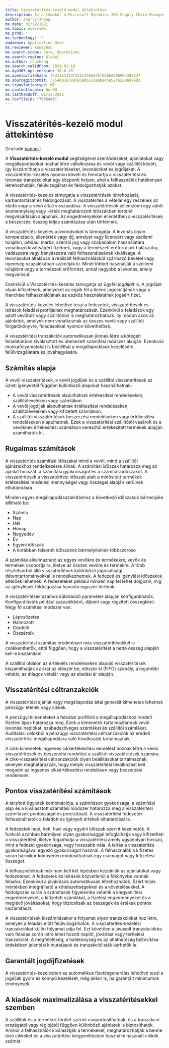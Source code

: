 ```yaml
---
title: Visszatérítés-kezelő modul áttekintése
description: Ez a témakör a Microsoft Dynamics 365 Supply Chain Management Visszatérítés-kezelési moduljáról ad áttekintést.
author: sherry-zheng
ms.date: 02/19/2021
ms.topic: overview
ms.prod: ''
ms.technology: ''
audience: Application User
ms.reviewer: kamaybac
ms.search.scope: Core, Operations
ms.search.region: Global
ms.author: chuzheng
ms.search.validFrom: 2021-02-19
ms.dyn365.ops.version: 10.0.18
ms.openlocfilehash: 75311e137df522c476b938f660b8305004396137
ms.sourcegitcommit: 3754d916799595eb611ceabe45a52c6280a98992
ms.translationtype: MT
ms.contentlocale: hu-HU
ms.lasthandoff: 01/15/2022
ms.locfileid: "7985496"
---
```

# <a name="rebate-management-module-overview"></a>Visszatérítés-kezelő modul áttekintése

[!include [banner](../includes/banner.md)]

A **Visszatérítés-kezelő modul** segítségével szerződéseket, ajánlatokat vagy megállapodásokat hozhat létre vállalkozása és vevői vagy szállítói között, így kiszámíthatja a visszatérítéseket, levonásokat és jogdíjakat. A visszatérítés-kezelés nyomon követi és fenntartja a visszatérítési és levonási tranzakciókat egy központi helyen, ahol a felhasználók hatékonyan létrehozhatják, felülvizsgálhat és feldolgozhatják azokat.

A visszatérítés-kezelés támogatja a *visszatérítések* létrehozását, karbantartását és feldolgozását. A visszatérítés a vételár egy részének az eladó vagy a vevő általi visszaadása. A visszatérítések jellemzően egy adott árumennyiség vagy -érték meghatározott időszakban történő megvásárlásán alapulnak. Az engedményekkel ellentétben a visszatérítések a beszerzési összeg teljes számlázása után történnek.

A visszatérítés-kezelés a *levonásokat* is támogatja. A levonás olyan kompenzáció, ellenérték vagy díj, amelyet vagy licencért vagy szellemi tulajdon, például márka, szerzői jog vagy szabadalom használatára vonatkozó kiváltságért fizetnek, vagy a természeti erőforrások halászatra, vadászatra vagy bányászatra való felhasználásának kiváltsága. A levonásokat általában a realizált felhasználásból származó bevétel vagy nyereség százalékában számítják ki. Minél többet használják a szellemi tulajdont vagy a természeti erőforrást, annál nagyobb a levonás, amely megvalósul.

Ezenkívül a Visszatérítés-kezelés támogatja az ügyfél *jogdíjait* is. A jogdíjak olyan kifizetések, amelyeket az egyik fél a licenc jogosultjának vagy a franchise felhasználójának az eszköz használatának jogáért fizet.

A visszatérítés-kezelés lehetővé teszi a fedezetek, visszatérítések és leírások feladási profiljainak meghatározását. Ezenkívül a feladások egy adott vevőhöz vagy szállítóhoz is meghatározhatóak. Ily módon azok az ajánlatok, amelyek nem vonatkoznak az összes vevői vagy szállítói forgatókönyvre, feladásokkal nyomon követhetőek.

A visszatérítési tranzakciók automatikusan jönnek létre a kötegelt feladatokban kiválasztott és ütemezett számítási módszer alapján. Ezenkívül munkafolyamatokat is beállíthat a megállapodások kezelésére, felülvizsgálatára és jóváhagyására.

## <a name="basis-calculation"></a>Számítás alapja

A vevői visszatérítések, a vevői jogdíjak és a szállítói visszatérítések az üzleti igényektől függően különböző alapokat használhatnak:

- A vevői visszatérítések alapulhatnak értékesítési rendeléseken, szállítóleveleken vagy számlákon.
- A vevői jogdíjak alapulhatnak értékesítési rendeléseken, szállítóleveleken vagy kifizetett számlákon.
- A szállítói visszatérítések beszerzési rendeléseken vagy értékesítési rendeléseken alapulhatnak. Ezek a visszatérítési szállítótól vásárolt és a vevőknek értékesítési számlákon keresztül értékesített termékek alapján számíthatók ki.

## <a name="flexible-calculations"></a>Rugalmas számítások

A visszatérítés számítási időszakai mind a vevői, mind a szállítói ajánlatokhoz rendelkezésre állnak. A számítási időszak határozza meg az ajánlat hosszát, a számítási gyakoriságot és a számítási időszakot. A visszatérítések a visszatérítési időszak alatt a minősített termékek értékesítési rendelési mennyiségei vagy összegei alapján kerülnek elhatárolásra.

Minden egyes megállapodásszámításhoz a következő időszakok bármelyike állítható be:

- Számla
- Nap
- Hét
- Hónap
- Negyedév
- Év
- Egyéni időszak
- A korábban felsorolt időszakok bármelyikének többszöröse

A számítás alkalmazható az egyes vevőkre és termékekre, vevők és termékek csoportjaira, illetve az összes vevőre és termékre. A több részletsorból álló visszatérítések különböző jogosultsági dátumtartományokkal is rendelkezhetnek. A fedezeti és igénylési időszakok eltérőek lehetnek. A fedezeteket például minden nap fel lehet dolgozni, míg az igénylések feldolgozása havonta egyszer történik.

A visszatérítések számos különböző paraméter alapján konfigurálhatók. Konfigurálhatók például százalékként, díjként vagy rögzített összegként. Négy fő számítási módszer van:

- Lépcsőzetes
- Halmozott
- Gördülő
- Összérték

A visszatérítési számítás eredményei más visszatérítésekkel is csökkenthetők, attól függően, hogy a visszatérítést a nettó összeg alapján kell-e kiszámítani.

A szállítói oldalon az értékelés rendeléseken alapuló visszatérítések kiszámíthatják az árat az először be, először ki (FIFO) szabály, a legutóbbi vételár, az átlagos vételár vagy az eladási ár alapján.

## <a name="rebate-target-transactions"></a>Visszatérítési céltranzakciók

A visszatérítési ajánlat vagy megállapodás által generált kimenetek lehetnek pénzügyi tételek vagy cikkek.

A pénzügyi kimeneteket a feladási profilból a megállapodáshoz rendelt fizetési típus határozza meg. Ezek a kimenetek tartalmazhatnak vevői levonási naplókat, szabadszöveges számlákat és szállítói számlákat. Auditálási célokból a pénzügyi visszatérítési céltranzakciók az eredeti visszatérítési megállapodásra való hivatkozást tartalmaznak.

A cikk-kimenetek ingyenes cikkértékesítési rendelést hoznak létre a vevői visszatérítések és beszerzési rendelést a szállítói visszatérítések számára. A cikk-visszatérítési céltranzakciók olyan beállításokat tartalmaznak, amelyek meghatározzák, hogy melyik visszatérítési hivatkozást kell megadni az ingyenes cikkértékesítési rendelésen vagy beszerzési rendelésen.

## <a name="accurate-rebate-calculations"></a>Pontos visszatérítési számítások

A társított ügyletek kombinációja, a számítások gyakorisága, a számítási alap és a kiválasztott számítási módszer határozza meg a visszatérítési számítások pontosságát és precizitását. A visszatérítési fedezetek felhasználhatók a feladott és igényelt értékek elhatárolására.

A fedezetek napi, heti, havi vagy egyéni időszak szerint kezelhetők. A funkció azonban bármilyen olyan gyakorisággal lefoglalhatja vagy kifizetheti a visszatérítést, illetve fogadhatja a visszatérítési amely ugyanolyan hosszú, mint a fedezet gyakorisága, vagy hosszabb nála. A leírás a visszatérítés gyakoriságával egyező gyakoriságot használ. A felhasználók a kifizetés során bármikor könnyedén módosíthatnak egy csomagot vagy kifizetési összeget.

A felhasználóknak már nem kell két lépésben kezelniük az ajánlatokat vagy fedezeteket. A fedezetek és leírások közvetlenül a főkönyvbe vannak feladva. Ezenkívül a jóváírások automatikusan létrehozhatók. Ezért teljes mértékben integrálható a kötelezettségekkel és a követelésekkel. A feldolgozás során a számítások figyelembe vehetik a kiegyenlítési engedményeket, a kifizetett számlákat, a fizetési engedményeket és a meglévő jóváírásokat, hogy biztosítsák az összegek és értékek pontos kiszámítását.

A visszatérítések kiszámításakor a folyamat olyan tranzakciókat hoz létre, amelyek a feladás előtt felülvizsgálhatók. A visszatérítés-kezelési tranzakciókat külön folyamat adja fel. Ezt követően a javasolt tranzakciókba való feladás során létre lehet hozott naplót, jóváírást vagy terhelési tranzakciót. A megfelelőség, a hatékonyság és az átláthatóság biztosítása érdekében jelentési kimutatások és tranzakciólisták kérhetők le.

## <a name="guaranteed-royalty-payments"></a>Garantált jogdíjfizetések

A visszatérítés-kezelésben az automatikus fizetésgenerálás lehetővé teszi a jogdíjak gyors és könnyű kezelését, még akkor is, ha garantált minimumok érvényesek.

## <a name="maximizing-spend-versus-rebates"></a>A kiadások maximalizálása a visszatérítésekkel szemben

A szállítók és a termékek terület szerint csoportosíthatóak, és a tranzakció országától vagy régiójától függően különböző ajánlatok is biztosíthatók. Amikor a felhasználók kiválasztják a termékeket, meghatározhatják a benne lévő cikkeket és a visszatérítési kiegyenlítésben használni használt cikkek számát.
